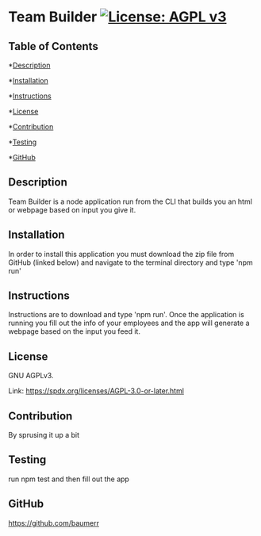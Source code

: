 # Team Builder [![License: AGPL v3](https://img.shields.io/badge/License-AGPL_v3-blue.svg)](https://www.gnu.org/licenses/agpl-3.0)
  

## Table of Contents

*[Description](#description)

*[Installation](#installation)

*[Instructions](#instructions)

*[License](#lincense)

*[Contribution](#contribution)

*[Testing](#testing)

*[GitHub](#github)


## Description

Team Builder is a node application run from the CLI that builds you an html or webpage based on input you give it.


## Installation

In order to install this application you must download the zip file from GitHub (linked below) and navigate to the terminal directory and type 'npm run'


## Instructions

Instructions are to download and type 'npm run'. Once the application is running you fill out the info of your employees and the app will generate a webpage based on the input you feed it.


## License
  
GNU AGPLv3.
  
Link: https://spdx.org/licenses/AGPL-3.0-or-later.html
  


## Contribution

By sprusing it up a bit


## Testing

run npm test and then fill out the app


## GitHub

https://github.com/baumerr
